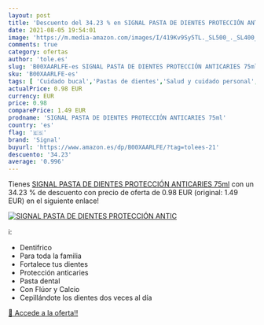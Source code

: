 ```yaml
---
layout: post
title: 'Descuento del 34.23 % en SIGNAL PASTA DE DIENTES PROTECCIÓN ANTIC'
date: 2021-08-05 19:54:01
image: 'https://m.media-amazon.com/images/I/419Kv9Sy5TL._SL500_._SL400_.jpg'
comments: true
category: ofertas
author: 'tole.es'
slug: 'B00XAARLFE-es SIGNAL PASTA DE DIENTES PROTECCIÓN ANTICARIES 75ml'
sku: 'B00XAARLFE-es'
tags: [ 'Cuidado bucal','Pastas de dientes','Salud y cuidado personal','de','dientes','pasta','signal', ]
actualPrice: 0.98 EUR
currency: EUR
price: 0.98
comparePrice: 1.49 EUR
prodname: 'SIGNAL PASTA DE DIENTES PROTECCIÓN ANTICARIES 75ml'
country: 'es'
flag: '🇪🇸'
brand: 'Signal'
buyurl: 'https://www.amazon.es/dp/B00XAARLFE/?tag=tolees-21'
descuento: '34.23'
average: '0.996'
---
```


Tienes [SIGNAL PASTA DE DIENTES PROTECCIÓN ANTICARIES 75ml](https://www.amazon.es/dp/B00XAARLFE/?tag=tolees-21) con un 34.23 % de descuento con precio de oferta de 0.98 EUR (original: 1.49 EUR) en el siguiente enlace!

[![SIGNAL PASTA DE DIENTES PROTECCIÓN ANTIC](https://m.media-amazon.com/images/I/419Kv9Sy5TL._SL500_._SL400_.jpg)](https://www.amazon.es/dp/B00XAARLFE/?tag=tolees-21)

ℹ️:

- Dentifrico
- Para toda la familia
- Fortalece tus dientes
- Protección anticaries
- Pasta dental
- Con Flúor y Calcio
- Cepillándote los dientes dos veces al día

[🛒 Accede a la oferta!!](https://www.amazon.es/dp/B00XAARLFE/?tag=tolees-21)
